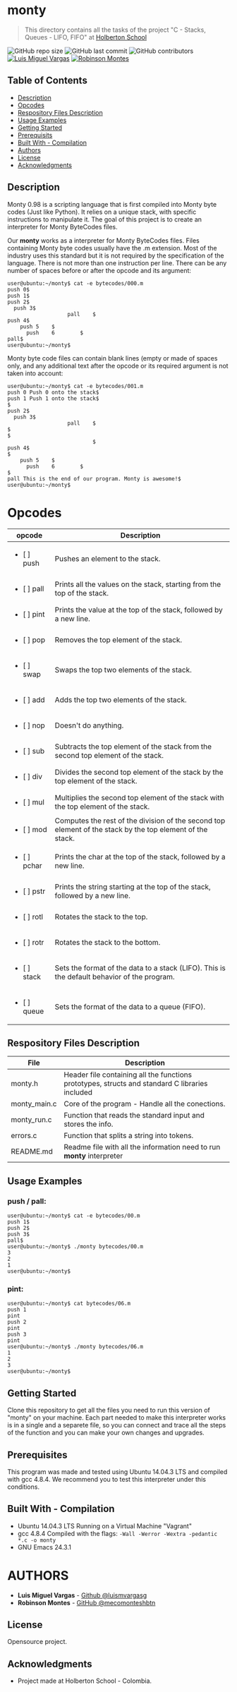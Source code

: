 # monty

> This directory contains all the tasks of the project "C - Stacks, Queues - LIFO, FIFO" at [Holberton School](https://www.holbertonschool.com "Holberton School.")

![GitHub repo size](https://img.shields.io/github/repo-size/luismvargasg/monty?style=for-the-badge) ![GitHub last commit](https://img.shields.io/github/last-commit/luismvargasg/monty?style=for-the-badge) ![GitHub contributors](https://img.shields.io/github/contributors/luismvargasg/monty?style=for-the-badge) [![Luis Miguel Vargas](https://img.shields.io/twitter/url?style=social&url=https%3A%2F%2Ftwitter.com%2Fluismvargasg1)](https://twitter.com/luismvargasg1) [![Robinson Montes](https://img.shields.io/twitter/url?style=social&url=https%3A%2F%2Ftwitter.com%2Fmecomontes)](https://twitter.com/mecomontes)

## Table of Contents

- [Description](#description)
- [Opcodes](#opcodes)
- [Respository Files Description](#repository-files-description)
- [Usage Examples](#usage-examples)
- [Getting Started](#getting-started)
- [Prerequisits](#prerequisits)
- [Built With - Compilation](#built-with---compilation)
- [Authors](#authors)
- [License](#license)
- [Acknowledgments](#Acknowledgments)

## Description

Monty 0.98 is a scripting language that is first compiled into Monty byte codes (Just like Python). It relies on a unique stack, with specific instructions to manipulate it. The goal of this project is to create an interpreter for Monty ByteCodes files.

Our **monty** works as a interpreter for Monty ByteCodes files. Files containing Monty byte codes usually have the .m extension. Most of the industry uses this standard but it is not required by the specification of the language. There is not more than one instruction per line. There can be any number of spaces before or after the opcode and its argument:
```
user@ubuntu:~/monty$ cat -e bytecodes/000.m
push 0$
push 1$
push 2$
  push 3$
                   pall    $
push 4$
    push 5    $
      push    6        $
pall$
user@ubuntu:~/monty$
```
Monty byte code files can contain blank lines (empty or made of spaces only, and any additional text after the opcode or its required argument is not taken into account:
```
user@ubuntu:~/monty$ cat -e bytecodes/001.m
push 0 Push 0 onto the stack$
push 1 Push 1 onto the stack$
$
push 2$
  push 3$
                   pall    $
$
$
                           $
push 4$
$
    push 5    $
      push    6        $
$
pall This is the end of our program. Monty is awesome!$
user@ubuntu:~/monty$
```

# Opcodes

| **opcode** | **Description** |
|----------|-----------------|
| <ul><li>[ ] push</li></ul> | Pushes an element to the stack. |
| <ul><li>[ ] pall</li></ul> | Prints all the values on the stack, starting from the top of the stack. |
| <ul><li>[ ] pint</li></ul> | Prints the value at the top of the stack, followed by a new line. |
| <ul><li>[ ] pop</li></ul> | Removes the top element of the stack. |
| <ul><li>[ ] swap</li></ul> | Swaps the top two elements of the stack. |
| <ul><li>[ ] add</li></ul> | Adds the top two elements of the stack. |
| <ul><li>[ ] nop</li></ul> | Doesn\'t do anything. |
| <ul><li>[ ] sub</li></ul> | Subtracts the top element of the stack from the second top element of the stack. |
| <ul><li>[ ] div</li></ul> | Divides the second top element of the stack by the top element of the stack. |
| <ul><li>[ ] mul</li></ul> | Multiplies the second top element of the stack with the top element of the stack. |
| <ul><li>[ ] mod</li></ul> | Computes the rest of the division of the second top element of the stack by the top element of the stack. |
| <ul><li>[ ] pchar</li></ul> | Prints the char at the top of the stack, followed by a new line. |
| <ul><li>[ ] pstr</li></ul> | Prints the string starting at the top of the stack, followed by a new line. |
| <ul><li>[ ] rotl</li></ul> | Rotates the stack to the top. |
| <ul><li>[ ] rotr</li></ul> | Rotates the stack to the bottom. |
| <ul><li>[ ] stack</li></ul> | Sets the format of the data to a stack (LIFO). This is the default behavior of the program. |
| <ul><li>[ ] queue</li></ul> | Sets the format of the data to a queue (FIFO). |

## Respository Files Description

| **File** | **Description** |
|----------|-----------------|
| monty.h | Header file containing all the functions prototypes, structs and standard C libraries included |
| monty_main.c | Core of the program - Handle all the conections. |
| monty_run.c | Function that reads the standard input and stores the info. |
| errors.c | Function that splits a string into tokens. |
| README.md | Readme file with all the information need to run **monty** interpreter |

## Usage Examples

### push / pall:
```
user@ubuntu:~/monty$ cat -e bytecodes/00.m
push 1$
push 2$
push 3$
pall$
user@ubuntu:~/monty$ ./monty bytecodes/00.m
3
2
1
user@ubuntu:~/monty$
```

### pint:
```
user@ubuntu:~/monty$ cat bytecodes/06.m
push 1
pint
push 2
pint
push 3
pint
user@ubuntu:~/monty$ ./monty bytecodes/06.m
1
2
3
user@ubuntu:~/monty$
```

## Getting Started

Clone this repository to get all the files you need to run this version of "monty" on your machine. Each part needed to make this interpreter works is in a single and a separete file, so you can connect and trace all the steps of the function and you can make your own changes and upgrades.

## Prerequisites

This program was made and tested using Ubuntu 14.04.3 LTS and compiled with gcc 4.8.4. We recommend you to test this interpreter under this conditions.

## Built With - Compilation

* Ubuntu 14.04.3 LTS Running on a Virtual Machine "Vagrant"
* gcc 4.8.4 Compiled with the flags: `-Wall -Werror -Wextra -pedantic *.c -o monty`
* GNU Emacs 24.3.1


# AUTHORS

* **Luis Miguel Vargas** - [Github @luismvargasg](https://github.com/luismvargasg)
* **Robinson Montes** - [GitHub @mecomonteshbtn](https://github.com/mecomonteshbtn)

## License

Opensource project.

## Acknowledgments

* Project made at Holberton School - Colombia.
